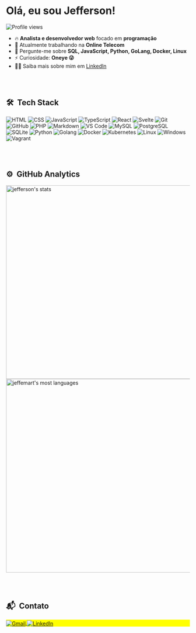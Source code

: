 <h1 align="left">Olá, eu sou Jefferson!</h1>

<p align="left">
  <img src="https://komarev.com/ghpvc/?username=jeffemart&color=yellow" alt="Profile views" />
</p>

- 🔥 **Analista e desenvolvedor web** focado em **programação**
- 🔭 Atualmente trabalhando na **Online Telecom**
- 💬 Pergunte-me sobre **SQL, JavaScript, Python, GoLang, Docker, Linux**
- ⚡ Curiosidade: **Oneye 😜**
- 👨‍💻 Saiba mais sobre mim em [LinkedIn](https://www.linkedin.com/in/jefferson-martins-a6802b249)

<br><br>

## 🛠 &nbsp;Tech Stack

![HTML](https://img.shields.io/badge/-HTML-05122A?style=flat&logo=HTML5)
![CSS](https://img.shields.io/badge/-CSS-05122A?style=flat&logo=CSS3&logoColor=1572B6)
![JavaScript](https://img.shields.io/badge/-JavaScript-05122A?style=flat&logo=javascript)
![TypeScript](https://img.shields.io/badge/-TypeScript-3178C6?style=flat&logo=typescript&logoColor=white)
![React](https://img.shields.io/badge/-React-05122A?style=flat&logo=react)
![Svelte](https://img.shields.io/badge/-Svelte-05122A?style=flat&logo=svelte&logoColor=FF3E00)
![Git](https://img.shields.io/badge/-Git-05122A?style=flat&logo=git)
![GitHub](https://img.shields.io/badge/-GitHub-05122A?style=flat&logo=github)
![PHP](https://img.shields.io/badge/-PHP-05122A?style=flat&logo=php)
![Markdown](https://img.shields.io/badge/-Markdown-05122A?style=flat&logo=markdown)
![VS Code](https://img.shields.io/badge/-Visual%20Studio%20Code-05122A?style=flat&logo=visual-studio-code&logoColor=007ACC)
![MySQL](https://img.shields.io/badge/-MySQL-4479A1?style=flat&logo=mysql&logoColor=white)
![PostgreSQL](https://img.shields.io/badge/-PostgreSQL-05122A?style=flat&logo=postgresql&logoColor=336791)
![SQLite](https://img.shields.io/badge/-SQLite-05122A?style=flat&logo=sqlite)
![Python](https://img.shields.io/badge/-Python-05122A?style=flat&logo=python)
![Golang](https://img.shields.io/badge/-Go-05122A?style=flat&logo=go&logoColor=00ADD8)
![Docker](https://img.shields.io/badge/-Docker-05122A?style=flat&logo=docker)
![Kubernetes](https://img.shields.io/badge/-Kubernetes-05122A?style=flat&logo=kubernetes)
![Linux](https://img.shields.io/badge/-Linux-05122A?style=flat&logo=linux)
![Windows](https://img.shields.io/badge/-Windows-05122A?style=flat&logo=windows&logoColor=0078D6)
![Vagrant](https://img.shields.io/badge/-Vagrant-05122A?style=flat&logo=vagrant&logoColor=1563FF)

<br><br>

## ⚙️ &nbsp;GitHub Analytics

<p align="left">
  <img width="530em" src="https://github-readme-stats.vercel.app/api?username=jeffemart&show_icons=true&theme=vision-friendly-dark" alt="jefferson's stats"/>
  <img width="530em" src="https://github-readme-stats.vercel.app/api/top-langs/?username=jeffemart&layout=compact&theme=vision-friendly-dark" alt="jeffemart's most languages"/>
</p>

<br><br>

## 📬 &nbsp;Contato

<p align="left" style="background:yellow">
  <a href="mailto:jefferson.developers@gmail.com" target="_blank">
    <img align="center" src="https://img.shields.io/badge/-jeffemart-05122A?style=flat&logo=gmail" alt="Gmail"/>
  </a>
  <a href="https://www.linkedin.com/in/jefferson-martins-a6802b249/" target="_blank">
    <img align="center" src="https://img.shields.io/badge/-jeffemart-05122A?style=flat&logo=linkedin" alt="LinkedIn"/>
  </a>
</p>
